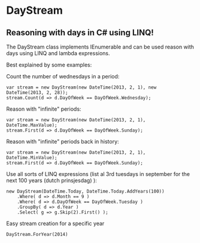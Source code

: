 DayStream
=========
Reasoning with days in C# using LINQ!
-----------

The DayStream class implements IEnumerable<DateTime> and can be used reason with days using LINQ and lambda expressions.

Best explained by some examples:

Count the number of wednesdays in a period:
```
var stream = new DayStream(new DateTime(2013, 2, 1), new DateTime(2013, 2, 28));
stream.Count(d => d.DayOfWeek == DayOfWeek.Wednesday);
```

Reason with "infinite" periods:
```
var stream = new DayStream(new DateTime(2013, 2, 1), DateTime.MaxValue);
stream.First(d => d.DayOfWeek == DayOfWeek.Sunday);
```

Reason with "infinite" periods back in history:
```
var stream = new DayStream(new DateTime(2013, 2, 1), DateTime.MinValue);
stream.First(d => d.DayOfWeek == DayOfWeek.Sunday);
```

Use all sorts of LINQ expressions (list al 3rd tuesdays in september for the next 100 years (dutch prinsjesdag) ):
```
new DayStream(DateTime.Today, DateTime.Today.AddYears(100))
	.Where( d => d.Month == 9 )
	.Where( d => d.DayOfWeek == DayOfWeek.Tuesday )
	.GroupBy( d => d.Year )
	.Select( g => g.Skip(2).First() );
```

Easy stream creation for a specific year
```
DayStream.ForYear(2014)
```